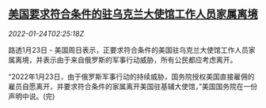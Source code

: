 <!--1642991462000-->
[美国要求符合条件的驻乌克兰大使馆工作人员家属离境](https://cn.reuters.com/article/us-ukraine-dip-staff-family-0124-idCNKBS2JY054)
------

<div><i>2022-01-24T02:25:18Z</i></div><p>路透1月23日 - 美国周日表示，正要求符合条件的美国驻乌克兰大使馆工作人员家属离境，并表示由于来自俄罗斯的军事行动威胁，所有公民都应考虑离开。</p><p>“2022年1月23日，由于俄罗斯军事行动的持续威胁，国务院授权美国直接雇佣的雇员自愿离开，并要求符合条件的家属离开美国驻基辅大使馆，”美国国务院在一份声明中说。(完)</p>
